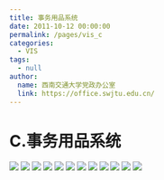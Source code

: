 ```yaml
---
title: 事务用品系统
date: 2011-10-12 00:00:00
permalink: /pages/vis_c
categories: 
  - VIS
tags: 
  - null
author: 
  name: 西南交通大学党政办公室
  link: https://office.swjtu.edu.cn/
---
```



# C.事务用品系统

![](/img/vis/46.jpg)
![](/img/vis/47.jpg)
![](/img/vis/48.jpg)
![](/img/vis/49.jpg)
![](/img/vis/50.jpg)
![](/img/vis/51.jpg)
![](/img/vis/52.jpg)
![](/img/vis/53.jpg)
![](/img/vis/54.jpg)
![](/img/vis/55.jpg)
![](/img/vis/56.jpg)
![](/img/vis/57.jpg)
